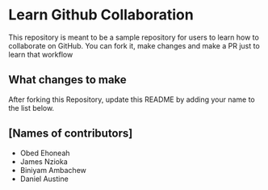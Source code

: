 
# Learn Github Collaboration
This repository is meant to be a sample repository for users to learn how to collaborate on GitHub. You can fork it, make changes and make a PR just to learn that workflow

## What changes to make
After forking this Repository, update this README by adding your name to the list below.

## [Names of contributors]
- Obed Ehoneah
- James Nzioka
- Biniyam Ambachew
- Daniel Austine
